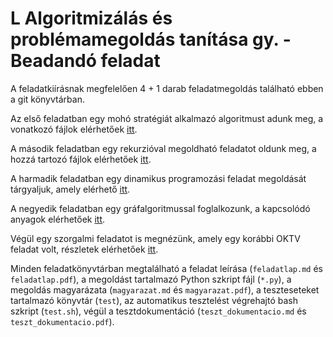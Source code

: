 # L Algoritmizálás és problémamegoldás tanítása gy. - Beadandó feladat

A feladatkiírásnak megfelelően 4 + 1 darab feladatmegoldás található ebben a git könyvtárban.

Az első feladatban egy mohó stratégiát alkalmazó algoritmust adunk meg, a vonatkozó fájlok elérhetőek [itt](./1_moho/).

A második feladatban egy rekurzióval megoldható feladatot oldunk meg, a hozzá tartozó fájlok elérhetőek [itt](./2_rekurzio/).

A harmadik feladatban egy dinamikus programozási feladat megoldását tárgyaljuk, amely elérhető [itt](./3_dinamikus_programozas/).

A negyedik feladatban egy gráfalgoritmussal foglalkozunk, a kapcsolódó anyagok elérhetőek [itt](./4_graf/).

Végül egy szorgalmi feladatot is megnézünk, amely egy korábbi OKTV feladat volt, részletek elérhetőek [itt](./k_oktv/).

Minden feladatkönyvtárban megtalálható a feladat leírása (`feladatlap.md` és `feladatlap.pdf`), a megoldást tartalmazó Python szkript fájl (`*.py`), a megoldás magyarázata (`magyarazat.md` és `magyarazat.pdf`), a teszteseteket tartalmazó könyvtár (`test`), az automatikus tesztelést végrehajtó bash szkript (`test.sh`), végül a tesztdokumentáció (`teszt_dokumentacio.md` és `teszt_dokumentacio.pdf`).